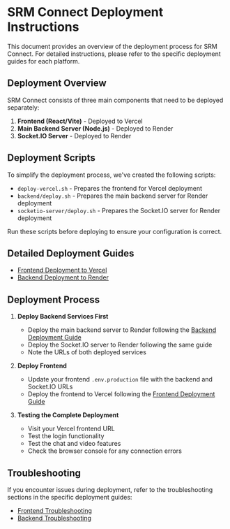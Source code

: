 # SRM Connect Deployment Instructions

This document provides an overview of the deployment process for SRM Connect. For detailed instructions, please refer to the specific deployment guides for each platform.

## Deployment Overview

SRM Connect consists of three main components that need to be deployed separately:

1. **Frontend (React/Vite)** - Deployed to Vercel
2. **Main Backend Server (Node.js)** - Deployed to Render
3. **Socket.IO Server** - Deployed to Render

## Deployment Scripts

To simplify the deployment process, we've created the following scripts:

- `deploy-vercel.sh` - Prepares the frontend for Vercel deployment
- `backend/deploy.sh` - Prepares the main backend server for Render deployment
- `socketio-server/deploy.sh` - Prepares the Socket.IO server for Render deployment

Run these scripts before deploying to ensure your configuration is correct.

## Detailed Deployment Guides

- [Frontend Deployment to Vercel](./VERCEL_DEPLOYMENT.md)
- [Backend Deployment to Render](./RENDER_DEPLOYMENT.md)

## Deployment Process

1. **Deploy Backend Services First**
   - Deploy the main backend server to Render following the [Backend Deployment Guide](./RENDER_DEPLOYMENT.md)
   - Deploy the Socket.IO server to Render following the same guide
   - Note the URLs of both deployed services

2. **Deploy Frontend**
   - Update your frontend `.env.production` file with the backend and Socket.IO URLs
   - Deploy the frontend to Vercel following the [Frontend Deployment Guide](./VERCEL_DEPLOYMENT.md)

3. **Testing the Complete Deployment**
   - Visit your Vercel frontend URL
   - Test the login functionality
   - Test the chat and video features
   - Check the browser console for any connection errors

## Troubleshooting

If you encounter issues during deployment, refer to the troubleshooting sections in the specific deployment guides:

- [Frontend Troubleshooting](./VERCEL_DEPLOYMENT.md#troubleshooting)
- [Backend Troubleshooting](./RENDER_DEPLOYMENT.md#troubleshooting)